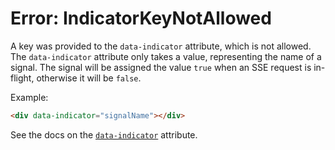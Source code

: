# Error: IndicatorKeyNotAllowed

A key was provided to the `data-indicator` attribute, which is not allowed. The `data-indicator` attribute only takes a value, representing the name of a signal. The signal will be assigned the value `true` when an SSE request is in-flight, otherwise it will be `false`.

Example:

```html
<div data-indicator="signalName"></div>
```

See the docs on the [`data-indicator`](https://data-star.dev/reference/plugins_backend#data-indicator) attribute.